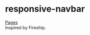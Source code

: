 # responsive-navbar

[Pages](https://andrealvescorreia.github.io/responsive-navbar/public/#)
<br>
Inspired by Fireship.
